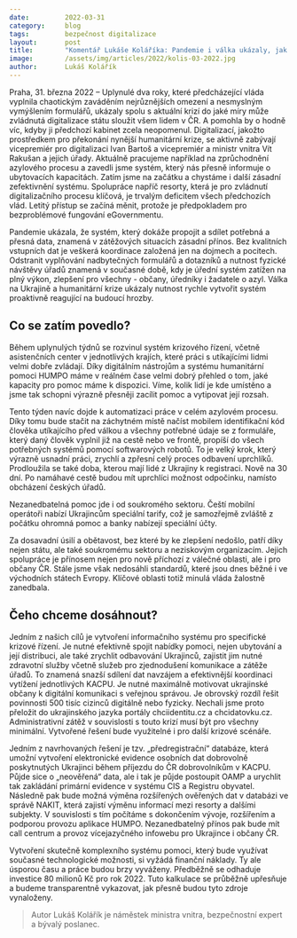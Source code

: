 ```yaml
---
date:         2022-03-31
category:     blog
tags:         bezpečnost digitalizace
layout:       post
title:        "Komentář Lukáše Koláříka: Pandemie i válka ukázaly, jak může digitalizace pomoci občanům a úřadům. Když chceme krizi řídit, musíme ji měřit"
image:        /assets/img/articles/2022/kolis-03-2022.jpg
author:       Lukáš Kolářík
---
```



Praha, 31. března 2022 – Uplynulé dva roky, které předcházející vláda vyplnila chaotickým zaváděním nejrůznějších omezení a nesmyslným vymýšlením formulářů, ukázaly spolu s aktuální krizí do jaké míry může zvládnutá digitalizace státu sloužit všem lidem v ČR. A pomohla by o hodně víc, kdyby ji předchozí kabinet zcela neopomenul. Digitalizací, jakožto prostředkem pro překonání nynější humanitární krize, se aktivně zabývají vicepremiér pro digitalizaci Ivan Bartoš a vicepremiér a ministr vnitra Vít Rakušan a jejich úřady. Aktuálně pracujeme například na zprůchodnění azylového procesu a zavedli jsme systém, který nás přesně informuje o ubytovacích kapacitách. Zatím jsme na začátku a chystáme i další zásadní zefektivnění systému. Spolupráce napříč resorty, která je pro zvládnutí digitalizačního procesu klíčová, je trvalým deficitem všech předchozích vlád. Letitý přístup se začíná měnit, protože je předpokladem pro bezproblémové fungování eGovernmentu. 

Pandemie ukázala, že systém, který dokáže propojit a sdílet potřebná a přesná data, znamená v zátěžových situacích zásadní přínos. Bez kvalitních vstupních dat je veškerá koordinace založená jen na dojmech a pocitech. Odstranit vyplňování nadbytečných formulářů a dotazníků a nutnost fyzické návštěvy úřadů znamená v současné době, kdy je úřední systém zatížen na plný výkon, zlepšení pro všechny - občany, úředníky i žadatele o azyl. Válka na Ukrajině a humanitární krize ukázaly nutnost rychle vytvořit systém proaktivně reagující na budoucí hrozby. 


## **Co se zatím povedlo?**

Během uplynulých týdnů se rozvinul systém krizového řízení, včetně asistenčních center v jednotlivých krajích, které práci s utíkajícími lidmi velmi dobře zvládají. Díky digitálním nástrojům a systému humanitární pomoci HUMPO máme v reálném čase velmi dobrý přehled o tom, jaké kapacity pro pomoc máme k dispozici. Víme, kolik lidí je kde umístěno a jsme tak schopni výrazně přesněji zacílit pomoc a vytipovat její rozsah.

Tento týden navíc dojde k automatizaci práce v celém azylovém procesu. Díky tomu bude stačit na záchytném místě načíst mobilem identifikační kód člověka utíkajícího před válkou a všechny potřebné údaje se z formuláře, který daný člověk vyplnil již na cestě nebo ve frontě, propíší do všech potřebných systémů pomocí softwarových robotů. To je velký krok, který výrazně usnadní práci, zrychlí a zpřesní celý proces odbavení uprchlíků. Prodloužila se také doba, kterou mají lidé z Ukrajiny k registraci. Nově na 30 dní. Po namáhavé cestě budou mít uprchlíci možnost odpočinku, namísto obcházení českých úřadů.

Nezanedbatelná pomoc jde i od soukromého sektoru. Čeští mobilní operátoři nabízí Ukrajincům speciální tarify, což je samozřejmě zvláště z počátku ohromná pomoc a banky nabízejí speciální účty.

Za dosavadní úsilí a obětavost, bez které by ke zlepšení nedošlo, patří díky nejen státu, ale také soukromému sektoru a neziskovým organizacím. Jejich spolupráce je přínosem nejen pro nově příchozí z válečné oblasti, ale i pro občany ČR. Stále jsme však nedosáhli standardů, které jsou dnes běžné i ve východních státech Evropy. Klíčové oblasti totiž minulá vláda žalostně zanedbala.



## **Čeho chceme dosáhnout?**

Jedním z našich cílů je vytvoření informačního systému pro specifické krizové řízení.  Je nutné efektivně spojit nabídky pomoci, nejen ubytování a její distribuci, ale také zrychlit odbavování Ukrajinců, zajistit jim nutné zdravotní služby včetně služeb pro zjednodušení komunikace a zátěže úřadů. To znamená snazší sdílení dat navzájem a efektivnější koordinaci vytížení jednotlivých KACPU.  Je nutné maximálně motivovat ukrajinské občany k digitální komunikaci s veřejnou správou. Je obrovský rozdíl řešit povinnosti 500 tisíc cizinců digitálně nebo fyzicky. Nechali jsme proto přeložit do ukrajinského jazyka portály chciidentitu.cz a chcidatovku.cz. Administrativní zátěž v souvislosti s touto krizí musí být pro všechny minimální. Vytvořené řešení bude využitelné i pro další krizové scénáře.

Jedním z navrhovaných řešení je tzv. „předregistrační“ databáze, která umožní vytvoření elektronické evidence osobních dat dobrovolně poskytnutých Ukrajinci během příjezdu do ČR dobrovolníkům v KACPU. Půjde sice o „neověřená“ data, ale i tak je půjde postoupit OAMP a urychlit tak zakládání primární evidence v systému CIS a Registru obyvatel. Následně pak bude možná výměna rozšířených ověřených dat v databázi ve správě NAKIT, která zajistí výměnu informací mezi resorty a dalšími subjekty. V souvislosti s tím počítáme s dokončením vývoje, rozšířením a podporou provozu aplikace HUMPO. Nezanedbatelný přínos pak bude mít call centrum a provoz vícejazyčného infowebu pro Ukrajince i občany ČR.

Vytvoření skutečně komplexního systému pomoci, který bude využívat současné technologické možnosti, si vyžádá finanční náklady. Ty ale úsporou času a práce budou brzy vyváženy. Předběžně se odhaduje investice 80 milionů Kč pro rok 2022. Tuto kalkulace se průběžně upřesňuje a budeme transparentně vykazovat, jak přesně budou tyto zdroje vynaloženy.

> Autor Lukáš Kolářík je náměstek ministra vnitra, bezpečnostní expert a bývalý poslanec.
